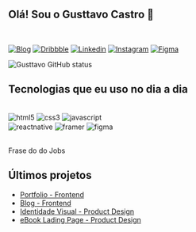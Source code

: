 
## Olá! Sou o Gusttavo Castro 👋
<br/>

[![Blog](https://img.shields.io/website?label=castrogusttavo&style=for-the-badge&url=https://castrogusttavo.github.io)](https://castrogusttavo.github.io)
[![Dribbble](https://img.shields.io/badge/Dribbble-EA4C89?style=for-the-badge&logo=dribbble&logoColor=white)](https://dribbble.com/gusttavocastro)
[![Linkedin](https://img.shields.io/badge/LinkedIn-0077B5?style=for-the-badge&logo=linkedin&logoColor=white)](https://www.linkedin.com/in/castrogusttavo/)
[![Instagram](https://img.shields.io/badge/Instagram-E4405F?style=for-the-badge&logo=instagram&logoColor=white)](https://www.instagram.com/gusttavocastrodesign/)
[![Figma](https://img.shields.io/badge/Figma-F24E1E?style=for-the-badge&logo=figma&logoColor=white)](https://www.figma.com/@castrogusttavo)

![Gusttavo GitHub status](https://github-readme-stats.vercel.app/api?username=castrogusttavo&show_icons=true&theme=tokyonight)
<br/>

## Tecnologias que eu uso no dia a dia

<div style="display: inline_block"><br/>
    <img align="center" alt="html5" src="https://img.shields.io/badge/HTML5-E34F26?style=for-the-badge&logo=html5&logoColor=white" />
    <img align="center" alt="css3" src="https://img.shields.io/badge/CSS3-1572B6?style=for-the-badge&logo=css3&logoColor=white" />
    <img align="center" alt="javascript" src="https://img.shields.io/badge/JavaScript-323330?style=for-the-badge&logo=javascript&logoColor=F7DF1E" /> <br/>
    <img align="center" alt="reactnative" src="https://img.shields.io/badge/React_Native-20232A?style=for-the-badge&logo=react&logoColor=61DAFB" />
    <img align="center" alt="framer" src="https://img.shields.io/badge/Framer-black?style=for-the-badge&logo=framer&logoColor=blue" />
    <img align="center" alt="figma" src="https://img.shields.io/badge/Figma-F24E1E?style=for-the-badge&logo=figma&logoColor=white" />
</div>
<br/>

Frase do do Jobs

## Últimos projetos
- [Portfolio - Frontend](https://github.com/castrogusttavo/castrogusttavo.github.io) <br/>
- [Blog - Frontend](https://github.com/castrogusttavo/blogresponsivo) <br/>
- [Identidade Visual - Product Design](https://dribbble.com/shots/21719924-Visual-Identity-ID) <br/>
- [eBook Lading Page - Product Design](https://dribbble.com/shots/21730562-eBook-Landing-Page) <br/>
